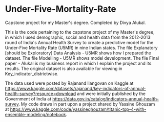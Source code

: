 # Under-Five-Mortality-Rate
Capstone project for my Master's degree. Completed by Divya Alukal.

This is the code pertaining to the capstone project of my Master's degree, in which I used demographic, social and health data from the 2012-2013 round of India's Annual Health Survey to create a predictive model for the Under-Five Mortality Rate (U5MR) in nine Indian states. The file Explanatory [should be Exploratory] Data Analysis - U5MR shows how I prepared the dataset. The file Modelling - U5MR shows model development. The file Final paper - Alukal is my business report in which I explain the project and its results. The original dataset is also available for viewing in Key_indicator_districtwise.

The data used were posted by Rajanand Ilangovan on Kaggle at https://www.kaggle.com/datasets/rajanand/key-indicators-of-annual-health-survey?resource=download and were initially published by the Government of India at https://data.gov.in/catalog/indicators-annual-health-survey. My code draws in part upon a project shared by Yassine Ghouzam at https://www.kaggle.com/code/yassineghouzam/titanic-top-4-with-ensemble-modeling/notebook.
